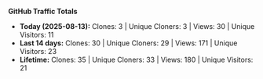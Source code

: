 
**GitHub Traffic Totals**

- **Today (2025-08-13):** Clones: 3 | Unique Cloners: 3 | Views: 30 | Unique Visitors: 11
- **Last 14 days:** Clones: 30 | Unique Cloners: 29 | Views: 171 | Unique Visitors: 23
- **Lifetime:** Clones: 35 | Unique Cloners: 33 | Views: 180 | Unique Visitors: 21
